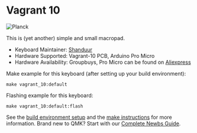 # Vagrant 10

![Planck](https://raw.githubusercontent.com/Sho-Keebs/Vagrant-10/master/doc/vag.jpg)

This is (yet another) simple and small macropad.

* Keyboard Maintainer: [Shanduur](https://github.com/Shanduur)
* Hardware Supported: Vagrant-10 PCB, Arduino Pro Micro
* Hardware Availability: Groupbuys, Pro Micro can be found on [Aliexpress](https://www.aliexpress.com/wholesale?SearchText=arduino+pro+micro)

Make example for this keyboard (after setting up your build environment):

    make vagrant_10:default

Flashing example for this keyboard:

    make vagrant_10:default:flash

See the [build environment setup](https://docs.qmk.fm/#/getting_started_build_tools) and the [make instructions](https://docs.qmk.fm/#/getting_started_make_guide) for more information. Brand new to QMK? Start with our [Complete Newbs Guide](https://docs.qmk.fm/#/newbs).
